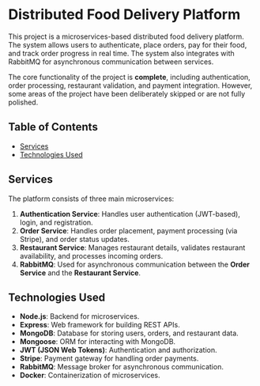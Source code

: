 # Distributed Food Delivery Platform

This project is a microservices-based distributed food delivery platform. The system allows users to authenticate, place orders, pay for their food, and track order progress in real time. The system also integrates with RabbitMQ for asynchronous communication between services.

The core functionality of the project is **complete**, including authentication, order processing, restaurant validation, and payment integration. However, some areas of the project have been deliberately skipped or are not fully polished.

## Table of Contents
- [Services](#services)
- [Technologies Used](#technologies-used)

## Services

The platform consists of three main microservices:

1. **Authentication Service**: Handles user authentication (JWT-based), login, and registration.
2. **Order Service**: Handles order placement, payment processing (via Stripe), and order status updates.
3. **Restaurant Service**: Manages restaurant details, validates restaurant availability, and processes incoming orders.
4. **RabbitMQ**: Used for asynchronous communication between the **Order Service** and the **Restaurant Service**.

## Technologies Used

- **Node.js**: Backend for microservices.
- **Express**: Web framework for building REST APIs.
- **MongoDB**: Database for storing users, orders, and restaurant data.
- **Mongoose**: ORM for interacting with MongoDB.
- **JWT (JSON Web Tokens)**: Authentication and authorization.
- **Stripe**: Payment gateway for handling order payments.
- **RabbitMQ**: Message broker for asynchronous communication.
- **Docker**: Containerization of microservices.